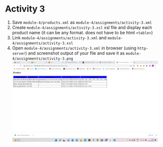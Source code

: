 # Activity 3

1. Save `module-4/products.xml` as `module-4/assignments/activity-3.xml`
2. Create `module-4/assignments/activity-3.xsl` xsl file and display each product name (it can be any format. does not have to be html `<table>`)
3. Link `module-4/assignments/activity-3.xml` and `module-4/assignments/activity-3.xsl`
4. Open `module-4/assignments/activity-3.xml` in browser (using `http-server`) and screenshot output of your file and save it as `module-4/assignments/activity-3.png`
![](activity-3.png)